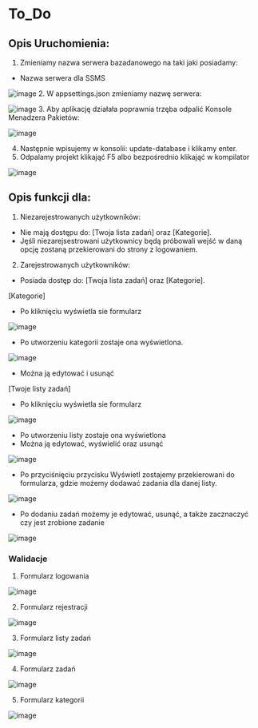 # To_Do

## Opis Uruchomienia:

1. Zmieniamy nazwa serwera bazadanowego na taki jaki posiadamy:
* Nazwa serwera dla SSMS

![image](https://user-images.githubusercontent.com/93732758/215159763-8bc09d02-3454-47fd-bcc0-4bc4674046ce.png)
2. W appsettings.json zmieniamy nazwę serwera:

![image](https://user-images.githubusercontent.com/93732758/215159577-80898fd4-9f60-46da-9195-515f0383aca9.png)
3. Aby aplikację działała poprawnia trzęba odpalić Konsole Menadzera Pakietów: 

![image](https://user-images.githubusercontent.com/93732758/215158848-bed1aa53-d578-42b5-b018-5a38527a1e68.png) 

4. Następnie wpisujemy w konsolii: update-database i klikamy enter.
5. Odpalamy projekt klikająć F5 albo bezpośrednio klikająć w kompilator

![image](https://user-images.githubusercontent.com/93732758/215160564-36f25291-2def-4f69-8590-7d12e515bced.png)
## Opis funkcji dla:

1. Niezarejestrowanych użytkowników:
* Nie mają dostępu do: [Twoja lista zadań] oraz [Kategorie].
* Jęśli niezarejsestrowani użytkownicy będą próbowali wejść w daną opcję zostaną przekierowani do strony z logowaniem.
2. Zarejestrowanych użytkowników:
* Posiada dostęp do: [Twoja lista zadań] oraz [Kategorie].

 [Kategorie]
* Po kliknięciu wyświetla sie formularz 

![image](https://user-images.githubusercontent.com/93732758/215161927-75b79712-23e8-4380-9a8a-f58c3e6f15dd.png)

* Po utworzeniu kategorii zostaje ona wyświetlona.

![image](https://user-images.githubusercontent.com/93732758/215163426-77b29b15-9a47-499b-b900-4ce5388fbfa0.png)
* Można ją edytować i usunąć

[Twoje listy zadań]
* Po kliknięciu wyświetla sie formularz

![image](https://user-images.githubusercontent.com/93732758/215193952-ef32c6e4-f98f-4014-a6b4-b63b7e9124b7.png)
* Po utworzeniu listy zostaje ona wyświetlona 
* Można ją edytować, wyświelić oraz usunąć

![image](https://user-images.githubusercontent.com/93732758/215194579-760944d7-d10b-442a-bc3a-45956c11cb0f.png)

* Po przyciśnięciu przycisku Wyświetl zostajemy przekierowani do formularza, gdzie możemy dodawać zadania dla danej listy.

![image](https://user-images.githubusercontent.com/93732758/215195388-34d5a185-e3f5-4735-a062-41eacbf941f8.png)
* Po dodaniu zadań możemy je edytować, usunąć, a także zacznaczyć czy jest zrobione zadanie

![image](https://user-images.githubusercontent.com/93732758/215195583-d60fd6b8-6701-4161-9ab7-f7de7385e321.png)

### Walidacje
1. Formularz logowania

![image](https://user-images.githubusercontent.com/93732758/215202498-1fc0635f-1a1e-48be-b403-0071f3ec6d7a.png)

2. Formularz rejestracji

![image](https://user-images.githubusercontent.com/93732758/215202661-7e5379bc-8e16-4bdd-ab49-74c48a9bf26d.png)

3. Formularz listy zadań

![image](https://user-images.githubusercontent.com/93732758/215204947-ac94b992-8774-4773-a76e-383f7a420c5d.png)

4. Formularz zadań
 
![image](https://user-images.githubusercontent.com/93732758/215205009-6e2fb952-47f3-4a8d-a969-e11c11440c58.png)

5. Formularz kategorii

![image](https://user-images.githubusercontent.com/93732758/215205161-841b3615-4f73-4e01-93c1-3df8bd2e3aff.png)

